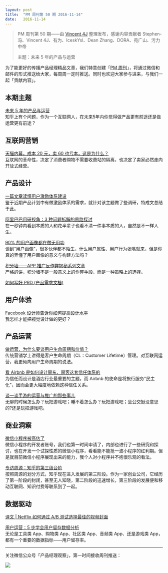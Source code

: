 ```yaml
---
layout: post
title:  "PM 周刊第 50 期 2016-11-14"
date:   2016-11-14
---
```


> PM 周刊第 50 期——由 [Vincent 4J](http://pmweekly.com/contributors#vincetn4j) 整理发布，感谢内容贡献者 Stephen-冯、Vincent 4J、有为、IceskYsl、Dean Zhang、DORA、苑广山、污力中帝   
> 
> 主题：未来 5 年的产品与运营  

为了能更好的传播产品经理精品文章，我们特意创建「[PM 周刊](http://pmweekly.com/)」，将通过微信和邮件的形式推送给大家，每周周一定时推送。同时也欢迎大家参与进来，与我们一起「贡献内容」。    

## 本期主题 

[未来 5 年的产品与运营](http://mp.weixin.qq.com/s?__biz=MjM5NTI5MzM2MA==&mid=2652344381&idx=1&sn=a1c0e987a989b6ee55318262d6858a62&chksm=bd1981e28a6e08f4a88231708378b31d8a2acec5aaaf3f58f4007cb4d4e58ba553bd73a04a78&mpshare=1&scene=1&srcid=1108T4qWxmq5aN1rLjCDeqTP#rd)   
知乎上有个问题，作为一个互联网人，在未来5年内你觉得做产品更有前途还是做运营更有前途？   

## 互联网营销

[天猫内幕，成本 20 元，卖 60 也亏本，这是为什么？](http://mp.weixin.qq.com/s?__biz=MzAwODA2MjAyNA==&mid=2653050671&idx=1&sn=7a1d306c2d914828ecc069ff7fad4d3e&chksm=80a26208b7d5eb1ed8f19e6e11665ed087c4598edb8009a1cf11a0af30fb484defba0a31feb2&mpshare=1&scene=1&srcid=1108Eni3qGqZIrTmlt1Thba9#rd)   
互联网的革命性，决定了消费者购物不需要收费站的隔离，也决定了卖家必然走向开放式经营。  

## 产品设计 

[一篇文章读懂用户激励体系建设](http://mp.weixin.qq.com/s?__biz=MjM5NTQ5MjIyMA==&mid=2654539066&idx=3&sn=91f8e7afc4215ebd3e5f001e863f246b&chksm=bd3a15298a4d9c3f2d8b3c3e514212bbf03fc1f9c67a161891d72a671ba1a8e05a03b90dd09c&mpshare=1&scene=1&srcid=1108NY9q9hucgdVcJgIY6N5z#rd)   
鉴于近期产品计划中有做激励体系的需求，就针对该主题做了些调研，特成文总结于此。 

[阿里巴巴用研视角：3 种问题拆解的思路探讨](http://mp.weixin.qq.com/s?__biz=MjM5OTY2ODYyMQ==&mid=2652749589&idx=1&sn=7cac218bcc90d59ea1c3ac70c0c801ed&chksm=bcdee1f78ba968e19f5dfcb99dbc300bc43fb23fe5763d8a72e0ad50e1e239dc881b7bf6cfe8&mpshare=1&scene=1&srcid=111131Cuc5wSWEA7DBGvFsrB#rd)    
在一秒钟内看到本质的人和花半辈子也看不清一件事本质的人，自然是不一样人生。   

[90% 的用户画像都在做无用功](http://mp.weixin.qq.com/s?__biz=MzAwMDA3ODc2NQ==&mid=2650448303&idx=1&sn=0f75fd3b761a7c6eaf1c9ff68e9d2c45&chksm=82e0676db597ee7ba58f90d8a8969c0ab8c72ad4ce583807bf9c2a9637b85d69590a6d16a69b&mpshare=1&scene=1&srcid=11088vueGEnI9ltNI3g1i4CC#rd)   
谈到“用户画像”，很多伙伴都不陌生，什么用户属性、用户行为张嘴就来，但是你真的弄懂了用户画像的意义与构建方法吗？   

[积分墙——APP 推广反作弊揭秘系列文章](https://zhuanlan.zhihu.com/p/20931341?refer=anti-fraut)   
严格的讲，积分墙不是一般意义上的作弊手段，而是一种策略上的选择。   

[如何写好 PRD (产品需求文档)](http://mp.weixin.qq.com/s?__biz=MzAxMzc5NDAyMw==&mid=2650510154&idx=1&sn=8f8bd8142ee252e8162f75ba5bba566c&chksm=83921cc2b4e595d49f571f5b5fa44b980e255a573fd9294b3fb24a9dc6ed74360ab50c86a3e2&mpshare=1&scene=1&srcid=1108PwqdJWYFOHPdCL2iVUgg#rd)    

## 用户体验

[Facebook 设计师告诉你如何提高设计水平](http://mp.weixin.qq.com/s?__biz=MzAxNDAxOTcxOQ==&mid=2650936150&idx=1&sn=134a1b35e17f14ca248de42e8f7ff8d4&chksm=806f0ebeb71887a87ce836c01e07dc213c6c1d03b96ae36772d1a4597254c9f5b88ff48dc03e&mpshare=1&scene=1&srcid=1108A8cOAloPPyIXzINwSIbE#rd)   
我怎样才能把视觉设计做的更好？   

## 产品运营 

[做运营，为什么要谈用户生命周期和价值？](http://mp.weixin.qq.com/s?__biz=MjM5NTQ5MjIyMA==&mid=2654539066&idx=2&sn=b7ff4190d4abc06c59e89a154a5301fa&chksm=bd3a15298a4d9c3f15773201a92e2344ec2036a3cd664e04e9b4fbea28c912285d462bd058e9&mpshare=1&scene=1&srcid=1108fCOz1gQ9PFUebP6gi2Ze#rd)   
传统营销学上讲得是客户生命周期（CL：Customer Lifetime）管理。对互联网运营，我更倾向用户生命周期的说法。  

[看 Airbnb 是如何设计房东、房客这套信任体系的](http://mp.weixin.qq.com/s?__biz=MjM5MTg2NDA3MQ==&mid=2651876134&idx=2&sn=2566f26d8f51bf6ec7ec74bd1b8c1fad&mpshare=1&scene=1&srcid=11141tLLWmcxmD02NFvEUTzm#rd)   
为信任而设计是酒店行业最重要的主题，而 Airbnb 的使命是将旅行服务"民主化"，因而会更大幅度地依赖这种信任关系。  

[谈一谈手游的运营与推广的那些事儿](http://www.chanpin100.com/article/101906)   
无聊的时候怎么办？玩把游戏吧；睡不着怎么办？玩把游戏吧；坐公交挺没意思的?还是玩把游戏吧。  

## 商业洞察 

[微信小程序被高估了](http://mp.weixin.qq.com/s?__biz=MzA4NzA2NjcyMg==&mid=2653213379&idx=1&sn=0c37c4cac64c168d4c810735535c557a&chksm=8bef63cebc98ead8adcf7c7d84dcd7342099235060e10b4746f08836098480bbf6bed3c55768&mpshare=1&scene=1&srcid=1108rQs2hQyeLuhKBCeVBvUf#rd)   
微信小程序的开发者账号，我们也第一时间申请了，内部也进行了一些研究和探讨，也在开发一个试探性质的微信小程序，看看能不能抢一波小程序的红利期。但是就目前微信小程序展现出来的能力，我个人对小程序并不抱很乐观的看法。   

[专访周源：知乎的第三级台阶](http://mp.weixin.qq.com/s?__biz=MTI0OTM2NDUwMQ==&mid=2653459952&idx=1&sn=b60b0375527fbedd4bf5a984243de4ac&chksm=7994088a4ee3819c9ab402d6d2703cbc0a8e0078d2938f01bfea0ad7f862ab4ae96e7c1e8a43&mpshare=1&scene=1&srcid=1108A4kFgCPI1fQSFJYUna4e#rd)   
按照周源的划分方式，知乎现在进入发展的第三阶段。作为一家创业公司，它经历了第一阶段的封闭，甚至无人知晓，第二阶段的迅速增长，第三阶段的发展便和移动互联网、知识付费等联系到了一起。   


## 数据驱动  

[译文 | Netflix 如何通过 A/B 测试选择最佳的视频封面](http://mp.weixin.qq.com/s?__biz=MjM5NjA3ODI3Ng==&mid=2649828913&idx=1&sn=4dfad924e6e58b52f7f07b9e729a1347&chksm=beeb399a899cb08c9b6a5dbb6dc741e1bd8ee1c290c9ecbfdb6f35df423bb874871d7bc2fb6f&mpshare=1&scene=1&srcid=1114NIU8sL45Qzrq3W757eJ0#rd)   

[用户运营：5 步学会用户留存数据分析](http://mp.weixin.qq.com/s?__biz=MjM5NDQ4MTcwMA==&mid=2650654767&idx=1&sn=86f77a16e421145989770e4d459a5b4b&chksm=be8e7b6489f9f272fc31fa45a73827a02e102b2243b79bed6350350d3da71d6ce94de684f1d4&mpshare=1&scene=1&srcid=11082acou4ZBKITeWwh4m85G#rd)   
无论是工具类 App、购物类 App、社区类 App、音频类 App、还是游戏类 App，都有一个重要的数据指标——用户留存率。   

---
关注微信公众号「产品经理观察」，第一时间接收周刊推送：          
  
![](http://com-4jplus-temp.qiniudn.com/pmweekly-weixin.jpg)   